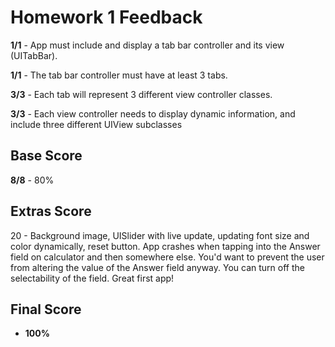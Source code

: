 # Homework 1 Feedback

**1/1** - App must include and display a tab bar controller and its view (UITabBar).

**1/1** - The tab bar controller must have at least 3 tabs.

**3/3** - Each tab will represent 3 different view controller classes.

**3/3** - Each view controller needs to display dynamic information, and include three different UIView subclasses

## Base Score
**8/8** - 80%



## Extras Score

20 - Background image, UISlider with live update, updating font size and color dynamically, reset button. App crashes when tapping into the Answer field on calculator and then somewhere else. You'd want to prevent the user from altering the value of the Answer field anyway. You can turn off the selectability of the field. Great first app!



## Final Score

+ **100%**


